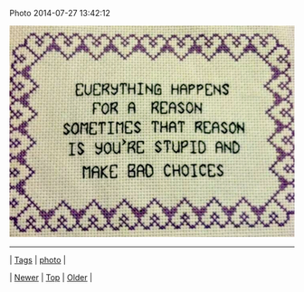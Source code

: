 <!--
title: Photo 2014-07-27 13
date: 2020-06-28T15:27:00.360Z
tags: photo
-->


Photo 2014-07-27 13:42:12

![](93010941306-0.jpg)

<!--BOTTOM-POST-NAVIGATION-->
---

| [Tags](tags.md) | [photo](tag-photo.md) |

| [Newer](93007025898.md) | [Top](index.md) | [Older](93015789684.md) |